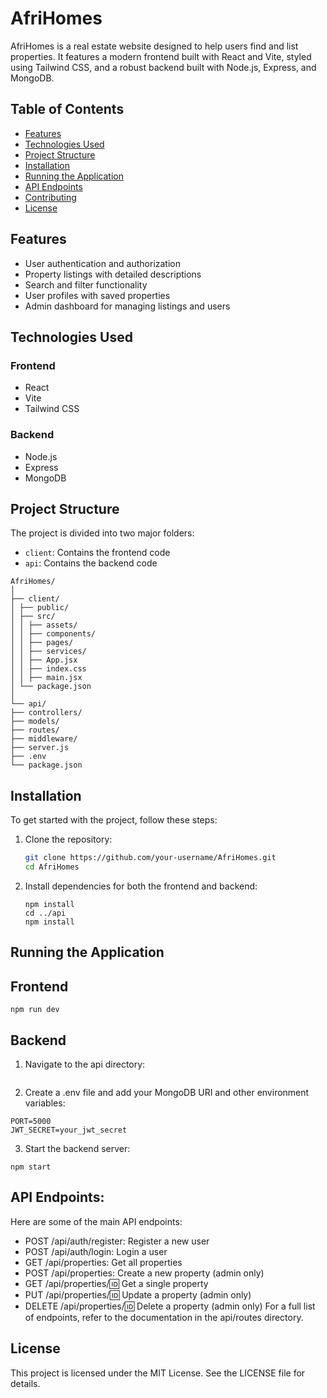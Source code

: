 # AfriHomes

AfriHomes is a real estate website designed to help users find and list properties. It features a modern frontend built with React and Vite, styled using Tailwind CSS, and a robust backend built with Node.js, Express, and MongoDB.

## Table of Contents

- [Features](#features)
- [Technologies Used](#technologies-used)
- [Project Structure](#project-structure)
- [Installation](#installation)
- [Running the Application](#running-the-application)
- [API Endpoints](#api-endpoints)
- [Contributing](#contributing)
- [License](#license)

## Features

- User authentication and authorization
- Property listings with detailed descriptions
- Search and filter functionality
- User profiles with saved properties
- Admin dashboard for managing listings and users

## Technologies Used

### Frontend

- React
- Vite
- Tailwind CSS

### Backend

- Node.js
- Express
- MongoDB

## Project Structure

The project is divided into two major folders:

- `client`: Contains the frontend code
- `api`: Contains the backend code

```
AfriHomes/
│
├── client/
│ ├── public/
│ ├── src/
│ │ ├── assets/
│ │ ├── components/
│ │ ├── pages/
│ │ ├── services/
│ │ ├── App.jsx
│ │ ├── index.css
│ │ ├── main.jsx
│ └── package.json
│
└── api/
├── controllers/
├── models/
├── routes/
├── middleware/
├── server.js
├── .env
└── package.json
```

## Installation

To get started with the project, follow these steps:

1. Clone the repository:

   ```bash
   git clone https://github.com/your-username/AfriHomes.git
   cd AfriHomes

   ```

2. Install dependencies for both the frontend and backend:

   ```cd client
   npm install
   cd ../api
   npm install

   ```

## Running the Application

## Frontend

```cd client
npm run dev
```

## Backend

1. Navigate to the api directory:

```cd api

```

2. Create a .env file and add your MongoDB URI and other environment variables:

```MONGODB_URI=your_mongodb_uri
PORT=5000
JWT_SECRET=your_jwt_secret
```

3. Start the backend server:

`npm start`

## API Endpoints:

Here are some of the main API endpoints:

- POST /api/auth/register: Register a new user
- POST /api/auth/login: Login a user
- GET /api/properties: Get all properties
- POST /api/properties: Create a new property (admin only)
- GET /api/properties/:id: Get a single property
- PUT /api/properties/:id: Update a property (admin only)
- DELETE /api/properties/:id: Delete a property (admin only)
  For a full list of endpoints, refer to the documentation in the api/routes directory.

## License

This project is licensed under the MIT License. See the LICENSE file for details.
